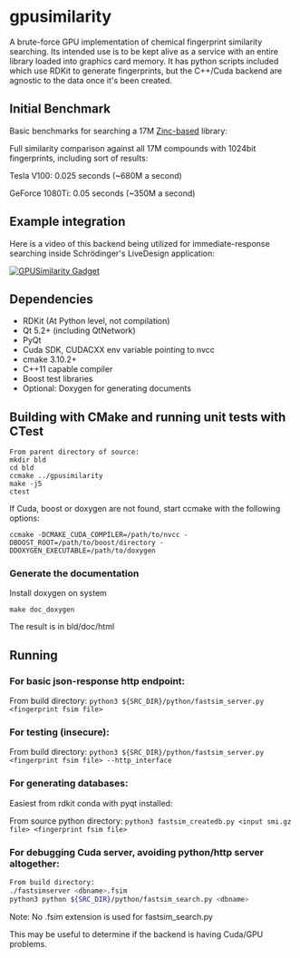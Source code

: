 # gpusimilarity

A brute-force GPU implementation of chemical fingerprint similarity searching.  Its intended use is to be kept alive as a service with an entire library loaded into graphics card memory.  It has python scripts included which use RDKit to generate fingerprints, but the C++/Cuda backend are agnostic to the data once it's been created.

## Initial Benchmark

Basic benchmarks for searching a 17M [Zinc-based](http://zinc.docking.org/) library:

Full similarity comparison against all 17M compounds with 1024bit fingerprints, including sort of results:

Tesla V100:  0.025 seconds (~680M a second)

GeForce 1080Ti:  0.05 seconds (~350M a second)

## Example integration

Here is a video of this backend being utilized for immediate-response searching inside Schrödinger's LiveDesign application:

[![GPUSimilarity Gadget](http://img.youtube.com/vi/DZhknAXXEo4/0.jpg)](http://www.youtube.com/watch?v=DZhknAXXEo4)

## Dependencies
* RDKit (At Python level, not compilation)
* Qt 5.2+ (including QtNetwork)
* PyQt
* Cuda SDK, CUDACXX env variable pointing to nvcc
* cmake 3.10.2+
* C++11 capable compiler
* Boost test libraries
* Optional: Doxygen for generating documents

## Building with CMake and running unit tests with CTest
```
From parent directory of source:
mkdir bld
cd bld
ccmake ../gpusimilarity
make -j5
ctest
```
If Cuda, boost or doxygen are not found, start ccmake with the following
options:
```
ccmake -DCMAKE_CUDA_COMPILER=/path/to/nvcc -DBOOST_ROOT=/path/to/boost/directory -DDOXYGEN_EXECUTABLE=/path/to/doxygen
```
### Generate the documentation
Install doxygen on system
```
make doc_doxygen
```
The result is in bld/doc/html

## Running
### For basic json-response http endpoint:
From build directory:
`python3 ${SRC_DIR}/python/fastsim_server.py <fingerprint fsim file>`

### For testing (insecure):
From build directory:
`python3 ${SRC_DIR}/python/fastsim_server.py <fingerprint fsim file> --http_interface`

### For generating databases:
Easiest from rdkit conda with pyqt installed:

From source python directory:
```python3 fastsim_createdb.py <input smi.gz file> <fingerprint fsim file>```

### For debugging Cuda server, avoiding python/http server altogether:
```bash
From build directory:
./fastsimserver <dbname>.fsim
python3 python ${SRC_DIR}/python/fastsim_search.py <dbname>
```
Note:  No .fsim extension is used for fastsim_search.py

This may be useful to determine if the backend is having Cuda/GPU problems.
